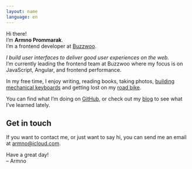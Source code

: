 ```yaml
---
layout: name
language: en
---
```


<main class="home-content">
  <div class="home-intro">
    <div class="home-intro-greetings">
      Hi there!
    </div>
    <div class="home-intro-name">
      I&rsquo;m <strong>Armno Prommarak</strong>.
    </div>
    <div class="home-intro-iam">
      I&rsquo;m a frontend developer at <a href="https://buzzwoo.de" rel="noopener noreferrer" target="_blank">Buzzwoo</a>.
    </div>
  </div>

  <p>
    <em>I build user interfaces to deliver good user experiences on the web.</em><br>
    I&rsquo;m currently leading the frontend team at Buzzwoo where my focus is on JavaScript, Angular, and frontend performance.
  </p>

  <p>
    In my free time, I enjoy writing, reading books, taking photos, <a href="#">building mechanical keyboards</a> and getting lost on my <a href="#">road bike</a>.
  </p>

  <p>
    You can find what I&rsquo;m doing on <a href="https://github.com/armno">GitHub</a>,
    or check out my <a href="/blog">blog</a> to see what I&rsquo;ve learned lately.
  </p>

  <h2 class="title-contact">Get in touch</h2>
  <p>
    If you want to contact me, or just want to say hi, you can send me an email at <a href="mailto:armno@icloud.com">armno@icloud.com</a>.
  </p>

  <p class="last">
    Have a great day!
    <br>
    &ndash; Armno
  </p>
</main>


